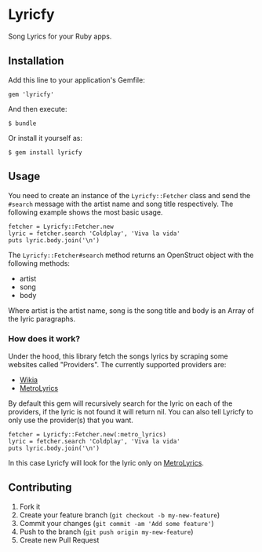 # Lyricfy

Song Lyrics for your Ruby apps.

## Installation

Add this line to your application's Gemfile:

    gem 'lyricfy'

And then execute:

    $ bundle

Or install it yourself as:

    $ gem install lyricfy

## Usage

You need to create an instance of the <code>Lyricfy::Fetcher</code> class and send the <code>#search</code> message with the artist name and song title respectively. The following example shows the most basic usage.

    fetcher = Lyricfy::Fetcher.new
    lyric = fetcher.search 'Coldplay', 'Viva la vida'
    puts lyric.body.join('\n')

The <code>Lyricfy::Fetcher#search</code> method returns an OpenStruct object with the following methods:

- artist
- song
- body

Where artist is the artist name, song is the song title and body is an Array of the lyric paragraphs.

### How does it work?

Under the hood, this library fetch the songs lyrics by scraping some websites called "Providers". The currently supported providers are:

- [Wikia](http://lyrics.wikia.com/Lyrics_Wiki)
- [MetroLyrics](http://www.metrolyrics.com/)

By default this gem will recursively search for the lyric on each of the providers, if the lyric is not found it will return nil. You can also tell Lyricfy to only use the provider(s) that you want.

    fetcher = Lyricfy::Fetcher.new(:metro_lyrics)
    lyric = fetcher.search 'Coldplay', 'Viva la vida'
    puts lyric.body.join('\n')

In this case Lyricfy will look for the lyric only on [MetroLyrics](http://www.metrolyrics.com/).

## Contributing

1. Fork it
2. Create your feature branch (`git checkout -b my-new-feature`)
3. Commit your changes (`git commit -am 'Add some feature'`)
4. Push to the branch (`git push origin my-new-feature`)
5. Create new Pull Request
